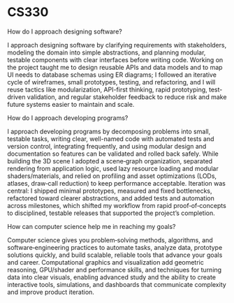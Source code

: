 # CS330
How do I approach designing software?

I approach designing software by clarifying requirements with stakeholders, modeling the domain into simple abstractions, and planning modular, testable components with clear interfaces before writing code. Working on the project taught me to design reusable APIs and data models and to map UI needs to database schemas using ER diagrams; I followed an iterative cycle of wireframes, small prototypes, testing, and refactoring, and I will reuse tactics like modularization, API-first thinking, rapid prototyping, test-driven validation, and regular stakeholder feedback to reduce risk and make future systems easier to maintain and scale.

How do I approach developing programs?

I approach developing programs by decomposing problems into small, testable tasks, writing clear, well-named code with automated tests and version control, integrating frequently, and using modular design and documentation so features can be validated and rolled back safely. While building the 3D scene I adopted a scene‑graph organization, separated rendering from application logic, used lazy resource loading and modular shaders/materials, and relied on profiling and asset optimizations (LODs, atlases, draw‑call reduction) to keep performance acceptable. Iteration was central: I shipped minimal prototypes, measured and fixed bottlenecks, refactored toward clearer abstractions, and added tests and automation across milestones, which shifted my workflow from rapid proof‑of‑concepts to disciplined, testable releases that supported the project’s completion.

How can computer science help me in reaching my goals?

Computer science gives you problem‑solving methods, algorithms, and software‑engineering practices to automate tasks, analyze data, prototype solutions quickly, and build scalable, reliable tools that advance your goals and career. Computational graphics and visualization add geometric reasoning, GPU/shader and performance skills, and techniques for turning data into clear visuals, enabling advanced study and the ability to create interactive tools, simulations, and dashboards that communicate complexity and improve product iteration.
